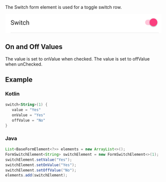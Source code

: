 The Switch form element is used for a toggle switch row.

![Example](/images/Switch.PNG)

## On and Off Values

The value is set to onValue when checked. The value is set to offValue when unChecked.

## Example

### Kotlin

```kotlin
switch<String>(1) {
   value = "Yes"
   onValue = "Yes"
   offValue = "No"
}
```

### Java

```java
List<BaseFormElement<?>> elements = new ArrayList<>();
FormSwitchElement<String> switchElement = new FormSwitchElement<>(1);
switchElement.setValue("Yes");
switchElement.setOnValue("Yes");
switchElement.setOffValue("No");
elements.add(switchElement);
```
